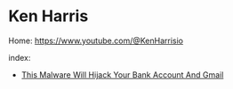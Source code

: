 # Ken Harris
Home: https://www.youtube.com/@KenHarrisio

index:
- [This Malware Will Hijack Your Bank Account And Gmail](https://youtu.be/dfABQ8pIuFQ)

